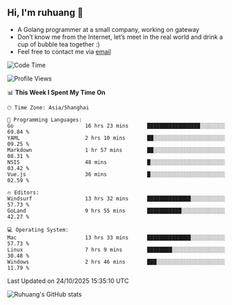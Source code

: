 ## Hi, I'm ruhuang 👋

- A Golang programmer at a small company, working on gateway
- Don’t know me from the Internet, let’s meet in the real world and drink a cup of bubble tea together :)
- Feel free to contact me via [email](mailto:ruhuang2001@gmail.com)
<!--START_SECTION:waka-->
![Code Time](http://img.shields.io/badge/Code%20Time-1%2C001%20hrs%2045%20mins-blue)

![Profile Views](http://img.shields.io/badge/Profile%20Views-0-blue)

📊 **This Week I Spent My Time On** 

```text
🕑︎ Time Zone: Asia/Shanghai

💬 Programming Languages: 
Go                       16 hrs 23 mins      █████████████████░░░░░░░░   69.84 % 
YAML                     2 hrs 10 mins       ██░░░░░░░░░░░░░░░░░░░░░░░   09.25 % 
Markdown                 1 hr 57 mins        ██░░░░░░░░░░░░░░░░░░░░░░░   08.31 % 
NSIS                     48 mins             █░░░░░░░░░░░░░░░░░░░░░░░░   03.42 % 
Vue.js                   36 mins             █░░░░░░░░░░░░░░░░░░░░░░░░   02.59 % 

🔥 Editors: 
Windsurf                 13 hrs 32 mins      ██████████████░░░░░░░░░░░   57.73 % 
GoLand                   9 hrs 55 mins       ███████████░░░░░░░░░░░░░░   42.27 % 

💻 Operating System: 
Mac                      13 hrs 33 mins      ██████████████░░░░░░░░░░░   57.73 % 
Linux                    7 hrs 9 mins        ████████░░░░░░░░░░░░░░░░░   30.48 % 
Windows                  2 hrs 46 mins       ███░░░░░░░░░░░░░░░░░░░░░░   11.79 % 
```


 Last Updated on 24/10/2025 15:35:10 UTC
<!--END_SECTION:waka-->

![Ruhuang's GitHub stats](https://github-readme-stats.vercel.app/api?username=ruhuang2001&count_private=true&hide_title=true&show_icons=true&theme=vue)

